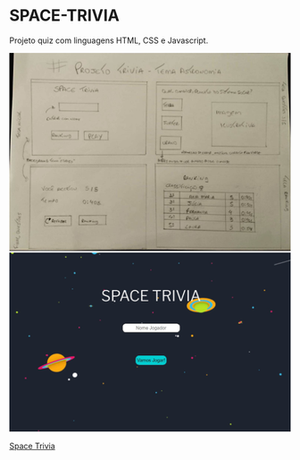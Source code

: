 # SPACE-TRIVIA
Projeto quiz com linguagens HTML, CSS e Javascript.

![prototipo](/img/prototipo.jpg)
![trivia](/img/tela-inicio-trivia.jpg)

[Space Trivia](https://https://inquisitive-panda-4aea4a.netlify.app/)
